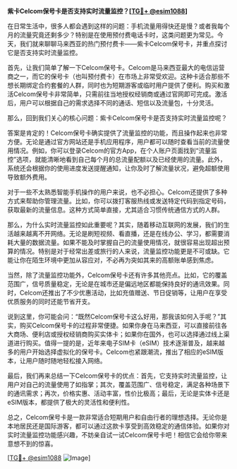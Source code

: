 **紫卡Celcom保号卡是否支持实时流量监控？[[TG💪+ @esim1088](https://t.me/s/esim1088)]**

在日常生活中，很多人都会遇到这样的问题：手机流量用得快还是慢？或者我每个月的流量究竟还剩多少？特别是在使用预付费电话卡时，这类问题更为常见。今天，我们就来聊聊马来西亚的热门预付费卡——紫卡Celcom保号卡，并重点探讨它是否支持实时流量监控。

首先，让我们简单了解一下Celcom保号卡。Celcom是马来西亚最大的电信运营商之一，而它的保号卡（也叫预付费卡）在市场上非常受欢迎。这种卡适合那些不想长期绑定合约套餐的人群，同时也为短期游客或临时用户提供了便利。购买和激活Celcom保号卡非常简单，只需前往当地授权经销商或通过官网即可完成。激活后，用户可以根据自己的需求选择不同的通话、短信以及流量包，十分灵活。

那么，回到我们关心的核心问题：紫卡Celcom保号卡是否支持实时流量监控呢？

答案是肯定的！Celcom保号卡确实提供了流量监控的功能，而且操作起来也非常方便。无论是通过官方网站还是手机应用程序，用户都可以随时查看当前的流量使用情况。例如，你可以登录Celcom的官方App，在个人账户页面找到“流量监控”选项，就能清晰地看到自己每个月的总流量配额以及已经使用的流量。此外，系统还会根据你的使用进度发送提醒通知，让你及时了解流量状况，避免超额使用导致额外费用。

对于一些不太熟悉智能手机操作的用户来说，也不必担心。Celcom还提供了多种方式来帮助你管理流量。比如，你可以拨打客服热线或发送特定代码到指定号码，获取最新的流量信息。这种方式简单直接，尤其适合习惯传统通信方式的人群。

那么，为什么实时流量监控如此重要呢？其实，随着移动互联网的发展，我们的生活越来越离不开网络。无论是刷短视频、看直播，还是在线办公、学习，都需要消耗大量的数据流量。如果不能及时掌握自己的流量使用情况，就很容易出现超出预算的情况。特别是对于经常出差或旅行的人来说，流量监控功能更是不可或缺。它能让你在陌生环境中更加从容应对，不必再为突如其来的高额账单感到焦虑。

当然，除了流量监控功能外，Celcom保号卡还有许多其他亮点。比如，它的覆盖范围广，信号质量稳定，无论是在城市还是偏远地区都能保持良好的通讯效果。同时，Celcom还推出了不少优惠活动，比如充值赠送、节日促销等，让用户在享受优质服务的同时还能节省开支。

说到这里，你可能会问：“既然Celcom保号卡这么好用，那我该如何入手呢？”其实，购买Celcom保号卡的过程非常便捷。如果你身在马来西亚，可以直接前往各大商场、便利店或授权经销商购买实体卡；如果你在国外，也可以选择通过线上渠道进行购买。值得一提的是，近年来电子SIM卡（eSIM）技术逐渐普及，越来越多的用户开始选择虚拟化的保号卡。Celcom也紧跟潮流，推出了相应的eSIM版本，让用户随时随地轻松接入网络。

最后，我们再来总结一下Celcom保号卡的优点：首先，它支持实时流量监控，让用户对自己的流量使用了如指掌；其次，覆盖范围广、信号稳定，满足各种场景下的通讯需求；再次，价格实惠、活动丰富，性价比极高；最后，无论是实体卡还是eSIM版本，都提供了极大的灵活性和便利性。

总之，Celcom保号卡是一款非常适合短期用户和自由行者的理想选择。无论你是本地居民还是国际游客，都可以通过这款卡享受到高效稳定的通信体验。如果你对实时流量监控功能感兴趣，不妨亲自试一试Celcom保号卡吧！相信它会给你带来意想不到的惊喜。

[[TG💪+ @esim1088](https://t.me/s/esim1088) ![Image](https://i.postimg.cc/4NQfJmqS/Snipaste-2025-05-13-00-14-12.png)]